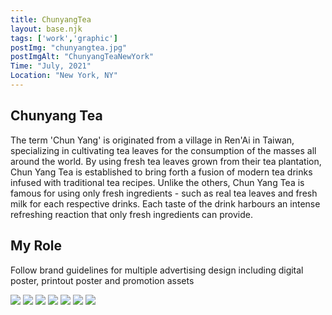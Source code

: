 ```yaml
---
title: ChunyangTea
layout: base.njk
tags: ['work','graphic']
postImg: "chunyangtea.jpg"
postImgAlt: "ChunyangTeaNewYork"
Time: "July, 2021"
Location: "New York, NY"
---
```

<main>
    <section class="container p40">
      <h1>Chunyang Tea</h1>
      <p>The term 'Chun Yang' is originated from a village in Ren'Ai in Taiwan, specializing in cultivating tea leaves for the consumption of the masses all around the world. 
      By using fresh tea leaves grown from their tea plantation, Chun Yang Tea is established to bring forth a fusion of modern tea drinks infused with traditional tea recipes. Unlike the others, Chun Yang Tea is famous for using only fresh ingredients - such as real tea leaves and fresh milk for each respective drinks. Each taste of the drink harbours an intense refreshing reaction that only fresh ingredients can provide. </p>
      <h1>My Role</h1>
      <p> Follow brand guidelines for multiple advertising design including digital poster, printout poster and promotion assets</p>
       <img src="/images/chunyangtea/chunyangtea222.png">
        <img src="/images/chunyangtea/chunyangtea.jpg">
        <img src="/images/chunyangtea/socialmedia.jpg">
        <img src="/images/chunyangtea/socialmedia.jpg">
      <img src="/images/chunyangtea/socialmedia2.jpg">
      <img src="/images/chunyangtea/socialmedia_whiteboard.jpg">
      <img src="/images/chunyangtea/whiteboard.jpg">

   </section>
  </main>